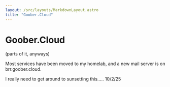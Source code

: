 ```yaml
---
layout: /src/layouts/MarkdownLayout.astro
title: "Goober.Cloud"
---
```

# Goober.Cloud
(parts of it, anyways)

Most services have been moved to my homelab, and a new mail server is on brr.goober.cloud.

I really need to get around to sunsetting this..... 10/2/25